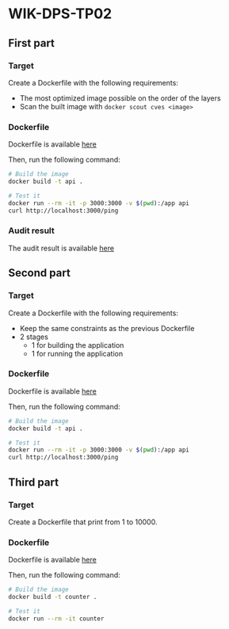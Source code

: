 # WIK-DPS-TP02

## First part

### Target

Create a Dockerfile with the following requirements:

-   The most optimized image possible on the order of the layers
-   Scan the built image with `docker scout cves <image>`

### Dockerfile

Dockerfile is available [here](../WIK-DPS-TP01/Dockerfile)

Then, run the following command:

```bash
# Build the image
docker build -t api .

# Test it
docker run --rm -it -p 3000:3000 -v $(pwd):/app api
curl http://localhost:3000/ping
```

### Audit result

The audit result is available [here](./audit.txt)

## Second part

### Target

Create a Dockerfile with the following requirements:

-   Keep the same constraints as the previous Dockerfile
-   2 stages
    -   1 for building the application
    -   1 for running the application

### Dockerfile

Dockerfile is available [here](../WIK-DPS-TP01/Dockerfile.2)

Then, run the following command:

```bash
# Build the image
docker build -t api .

# Test it
docker run --rm -it -p 3000:3000 -v $(pwd):/app api
curl http://localhost:3000/ping
```

## Third part

### Target

Create a Dockerfile that print from 1 to 10000.

### Dockerfile

Dockerfile is available [here](./Dockerfile)

Then, run the following command:

```bash
# Build the image
docker build -t counter .

# Test it
docker run --rm -it counter
```

